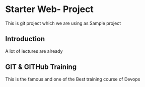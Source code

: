 # Starter Web- Project
This is git project which we are using as Sample project
## Introduction
A lot of lectures are already 

## GIT & GITHub Training
This is the famous and one of the Best training course of Devops